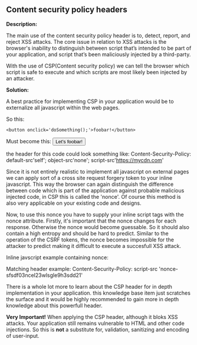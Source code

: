 
Content security policy headers
-------

**Description:**

The main use of the content security policy header is to, detect, report, and reject
XSS attacks. The core issue in relation to XSS attacks is the browser's inability to 
distinguish between script that’s intended to be part of your application, and script 
that’s been maliciously injected by a third-party.

With the use of CSP(Content security policy) we can tell the browser which script is safe
to execute and which scripts are most likely been injected by an attacker.
 
**Solution:**

A best practice for implementing CSP in your application would be to externalize all
javascript within the web pages.

So this:
    <script>
      function doSomething() {
        alert('Something!');
      }
	</script>

	<button onclick='doSomething();'>foobar!</button>

Must become this:
	<script src='doSomething.js'></script>
	<button id='somethingToDo'>Let's foobar!</button>
	
the header for this code could look something like:
    Content-Security-Policy: default-src'self'; object-src'none'; script-src'https://mycdn.com'

Since it is not entirely realistic to implement all javascript on external pages we can
apply sort of a cross site request forgery token to your inline javascript. This way
the browser can again distinguish the difference between code which is part of the
application against probable malicious injected code, in CSP this is called the 'nonce'.
Of course this method is also very applicable on your existing code and designs.

Now, to use this nonce you have to supply your inline script tags with the nonce attribute.
Firstly, it's important that the nonce changes for each response. Otherwise the nonce 
would become guessable. So it should also contain a high entropy and should be hard to
predict. Similar to the operation of the CSRF tokens, the nonce becomes impossible for
the attacker to predict making it difficult to execute a succesfull XSS attack.

Inline javscript example containing nonce: 
	<script nonce=sfsdf03nceI23wlsgle9h3sdd21>
    <!-- Your javscript code -->
    </script>
    
Matching header example:
    Content-Security-Policy: script-src 'nonce-sfsdf03nceI23wlsgle9h3sdd21'
    
There is a whole lot more to learn about the CSP header for in depth implementation in 
your application. this knowledge base item just scratches the surface and it would be
highly recommended to gain more in depth knowledge about this powerfull header.

**Very Important!** When applying the CSP header, although it bloks XSS attacks. Your 
application still remains vulnerable to HTML and other code injections. So this is **not**
a substitute for, validation, sanitizing and encoding of user-input. 
  
  
  



 
 